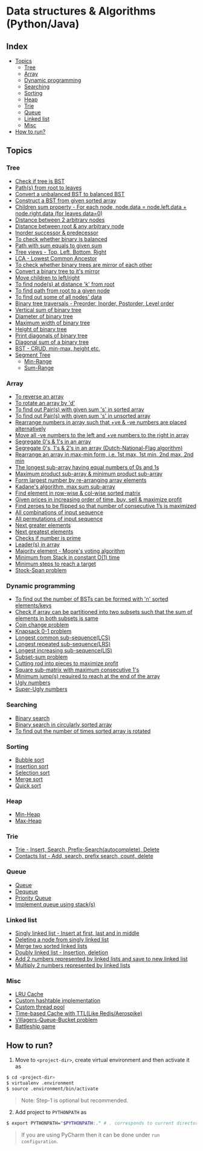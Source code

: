 # Data structures & Algorithms (Python/Java)

## Index
* [Topics](https://github.com/suyash248/ds_algo#topics)
  * [Tree](https://github.com/suyash248/ds_algo#tree)
  * [Array](https://github.com/suyash248/ds_algo#array)
  * [Dynamic programming](https://github.com/suyash248/ds_algo#dynamic-programming)
  * [Searching](https://github.com/suyash248/ds_algo#searching)
  * [Sorting](https://github.com/suyash248/ds_algo#sorting)
  * [Heap](https://github.com/suyash248/ds_algo#heap)
  * [Trie](https://github.com/suyash248/ds_algo#trie)
  * [Queue](https://github.com/suyash248/ds_algo#queue)
  * [Linked list](https://github.com/suyash248/ds_algo#linked-list)
  * [Misc](https://github.com/suyash248/ds_algo#misc)
* [How to run?](https://github.com/suyash248/ds_algo#how-to-run)

## Topics

### Tree
* [Check if tree is BST](https://github.com/suyash248/ds_algo/blob/master/Tree/isBST.py)
* [Path(s) from root to leaves](https://github.com/suyash248/ds_algo/blob/master/Tree/allPathsRootToLeaves.py)
* [Convert a unbalanced BST to balanced BST](https://github.com/suyash248/ds_algo/blob/master/Tree/balanceBST.py)
* [Construct a BST from given sorted array](https://github.com/suyash248/ds_algo/blob/master/Tree/buildBSTFromSortedArray.py)
* [Children sum property - For each node, node.data = node.left.data + node.right.data (for leaves data=0)](https://github.com/suyash248/ds_algo/blob/master/Tree/childrenSumProperty.py)
* [Distance between 2 arbitrary nodes](https://github.com/suyash248/ds_algo/blob/master/Tree/distanceBetweenNodes.py)
* [Distance between root & any arbitrary node](https://github.com/suyash248/ds_algo/blob/master/Tree/distanceFromRoot.py)
* [Inorder successor & predecessor](https://github.com/suyash248/ds_algo/blob/master/Tree/inorderSuccessorPredecessor.py)
* [To check whether binary is balanced](https://github.com/suyash248/ds_algo/blob/master/Tree/isBalanced.py)
* [Path with sum equals to given sum](https://github.com/suyash248/ds_algo/blob/master/Tree/isSumEqual.py)
* [Tree views - Top, Left, Bottom, Right](https://github.com/suyash248/ds_algo/blob/master/Tree/treeViews.py)
* [LCA - Lowest Common Ancestor](https://github.com/suyash248/ds_algo/blob/master/Tree/lowestCommonAncestor.py)
* [To check whether binary trees are mirror of each other](https://github.com/suyash248/ds_algo/blob/master/Tree/mirror.py)
* [Convert a binary tree to it's mirror](https://github.com/suyash248/ds_algo/blob/master/Tree/mirror.py)
* [Move children to left/right](https://github.com/suyash248/ds_algo/blob/master/Tree/moveChildrenToLeftOrRight.py)
* [To find node(s) at distance 'k' from root](https://github.com/suyash248/ds_algo/blob/master/Tree/nodesAtDistanceKFromRoot.py)
* [To find path from root to a given node](https://github.com/suyash248/ds_algo/blob/master/Tree/pathToTarget.py)
* [To find out some of all nodes' data](https://github.com/suyash248/ds_algo/blob/master/Tree/sumOfNodes.py)
* [Binary tree traversals - Preorder, Inorder, Postorder, Level order](https://github.com/suyash248/ds_algo/blob/master/Tree/traversals.py)
* [Vertical sum of binary tree](https://github.com/suyash248/ds_algo/blob/master/Tree/verticalSum.py)
* [Diameter of binary tree](https://github.com/suyash248/ds_algo/blob/master/Tree/treeDiameter.py)
* [Maximum width of binary tree](https://github.com/suyash248/ds_algo/blob/master/Tree/maximumWidth.py)
* [Height of binary tree](https://github.com/suyash248/ds_algo/blob/master/Tree/treeHeight.py)
* [Print diagonals of binary tree](https://github.com/suyash248/ds_algo/blob/master/Tree/printDiagonals.py)
* [Diagonal sum of a binary tree](https://github.com/suyash248/ds_algo/blob/master/Tree/sumDiagonals.py)
* [BST - CRUD, min-max, height etc.](https://github.com/suyash248/ds_algo/blob/master/Tree/BST_Java/BinarySearchTree.java)
* [Segment Tree](https://github.com/suyash248/ds_algo/blob/master/Tree/segment_tree)
  * [Min-Range](https://github.com/suyash248/ds_algo/blob/master/Tree/segment_tree/minRangeSegmentTree.py)
  * [Sum-Range](https://github.com/suyash248/ds_algo/blob/master/Tree/segment_tree/sumRangeSegmentTree.py)

### Array
* [To reverse an array](https://github.com/suyash248/ds_algo/blob/master/Array/reverse.py)
* [To rotate an array by 'd'](https://github.com/suyash248/ds_algo/blob/master/Array/rotation.py)
* [To find out Pair(s) with given sum 's' in sorted array](https://github.com/suyash248/ds_algo/blob/master/Array/pairWithSumInSortedArray.py)
* [To find out Pair(s) with given sum 's' in unsorted array](https://github.com/suyash248/ds_algo/blob/master/Array/countPairsWithSumInUnsortedArray.py)
* [Rearrange numbers in array such that +ve & -ve numbers are placed alternatively](https://github.com/suyash248/ds_algo/blob/master/Array/alternatePositiveNegative.py)
* [Move all -ve numbers to the left and +ve numbers to the right in array](https://github.com/suyash248/ds_algo/blob/master/Array/separatePositiveNegative.py)
* [Segregate 0's & 1's in an array](https://github.com/suyash248/ds_algo/blob/master/Array/segregateZerosAndOnes.py)
* [Segregate 0's, 1's & 2's in an array (Dutch-National-Flag algorithm)](https://github.com/suyash248/ds_algo/blob/master/Array/segregateZerosOnesTwos.py)
* [Rearrange an array in max-min form, i.e. 1st max, 1st min, 2nd max, 2nd min](https://github.com/suyash248/ds_algo/blob/master/Array/rearrangeMaxMinAlternatively.py)
* [The longest sub-array having equal numbers of 0s and 1s](https://github.com/suyash248/ds_algo/blob/master/Array/maxSubarrayWithEqualZerosAndOnes.py)
* [Maximum product sub-array & minimum product sub-array](https://github.com/suyash248/ds_algo/blob/master/Array/maxAndMinProductSubArray.py)
* [Form largest number by re-arranging array elements](https://github.com/suyash248/ds_algo/blob/master/Array/formLargestNumber.py)
* [Kadane's algorithm, max sum sub-array](https://github.com/suyash248/ds_algo/blob/master/Array/kadaneMaxSumSubarray.py)
* [Find element in row-wise & col-wise sorted matrix](https://github.com/suyash248/ds_algo/blob/master/Array/searchInSortedMatrix.py)
* [Given prices in increasing order of time, buy, sell & maximize profit](https://github.com/suyash248/ds_algo/blob/master/Array/maximizeProfit.py)
* [Find zeroes to be flipped so that number of consecutive 1’s is maximized](https://github.com/suyash248/ds_algo/blob/master/Array/flipZeroesMaximizeOnes.py)
* [All combinations of input sequence](https://github.com/suyash248/ds_algo/blob/master/Array/allCombinations.py)
* [All permutations of input sequence](https://github.com/suyash248/ds_algo/blob/master/Array/allPermutations.py)
* [Next greater elements](https://github.com/suyash248/ds_algo/blob/master/Array/nextGreater.py)
* [Next greatest elements](https://github.com/suyash248/ds_algo/blob/master/Array/nextGreatest.py)
* [Checks if number is prime](https://github.com/suyash248/ds_algo/blob/master/Array/isPrime.py)
* [Leader(s) in array](https://github.com/suyash248/ds_algo/blob/master/Array/leader.py)
* [Majority element - Moore's voting algorithm](https://github.com/suyash248/ds_algo/blob/master/Array/majorityElement.py)
* [Minimum from Stack in constant O(1) time](https://github.com/suyash248/ds_algo/blob/master/Array/minInStack.py)
* [Minimum steps to reach a target](https://github.com/suyash248/ds_algo/blob/master/Array/minMovesToTarget.py)
* [Stock-Span problem](https://github.com/suyash248/ds_algo/blob/master/Array/stockSpanProblem.py)

### Dynamic programming
* [To find out the number of BSTs can be formed with 'n' sorted elements/keys](https://github.com/suyash248/ds_algo/blob/master/DynamicProgramming/numberOfTrees.py)
* [Check if array can be partitioned into two subsets such that the sum of elements in both subsets is same](https://github.com/suyash248/ds_algo/blob/master/DynamicProgramming/equalSumSubsets.py)
* [Coin change problem](https://github.com/suyash248/ds_algo/blob/master/DynamicProgramming/coinChangeProblem.py)
* [Knapsack 0-1 problem](https://github.com/suyash248/ds_algo/blob/master/DynamicProgramming/knapsackProblem.py)
* [Longest common sub-sequence(LCS)](https://github.com/suyash248/ds_algo/blob/master/DynamicProgramming/longestCommonSubsequence.py)
* [Longest repeated sub-sequence(LRS)](https://github.com/suyash248/ds_algo/blob/master/DynamicProgramming/longestRepeatedSubsequence.py)
* [Longest increasing sub-sequence(LIS)](https://github.com/suyash248/ds_algo/blob/master/DynamicProgramming/longestIncreasingSubsequence.py)
* [Subset-sum problem](https://github.com/suyash248/ds_algo/blob/master/DynamicProgramming/subsetSumProblem.py)
* [Cutting rod into pieces to maximize profit](https://github.com/suyash248/ds_algo/blob/master/DynamicProgramming/cuttingRodIntoPieces.py)
* [Square sub-matrix with maximum consecutive 1's](https://github.com/suyash248/ds_algo/blob/master/DynamicProgramming/squareSubMatrixWithMaximumOnes.py)
* [Minimum jump(s) required to reach at the end of the array](https://github.com/suyash248/ds_algo/blob/master/DynamicProgramming/minJumpsToReachEnd.py)
* [Ugly numbers](https://github.com/suyash248/ds_algo/blob/master/DynamicProgramming/uglyNumbers.py)
* [Super-Ugly numbers](https://github.com/suyash248/ds_algo/blob/master/DynamicProgramming/superUglyNumbers.py)

### Searching
* [Binary search](https://github.com/suyash248/ds_algo/blob/master/BinarySearch/BinarySearch.java)
* [Binary search in circularly sorted array](https://github.com/suyash248/ds_algo/blob/master/BinarySearch/BinarySearch.java)
* [To find out the number of times sorted array is rotated](https://github.com/suyash248/ds_algo/blob/master/BinarySearch/BinarySearch.java)

### Sorting
* [Bubble sort](https://github.com/suyash248/ds_algo/blob/master/Sorting/sort/bubble/BubbleSort.java)
* [Insertion sort](https://github.com/suyash248/ds_algo/blob/master/Sorting/sort/insertion/InsertionSort.java)
* [Selection sort](https://github.com/suyash248/ds_algo/blob/master/Sorting/sort/selection/SelectionSort.java)
* [Merge sort](https://github.com/suyash248/ds_algo/blob/master/Sorting/sort/merge/MergeSort.java)
* [Quick sort](https://github.com/suyash248/ds_algo/blob/master/Sorting/sort/quick/QuickSort.java)

### Heap
* [Min-Heap](https://github.com/suyash248/ds_algo/blob/master/Heap/BinaryHeap/minHeap.py)
* [Max-Heap](https://github.com/suyash248/ds_algo/blob/master/Heap/BinaryHeap/maxHeap.py)

### Trie
* [Trie - Insert, Search, Prefix-Search(autocomplete), Delete](https://github.com/suyash248/ds_algo/blob/master/Trie/trie.py)
* [Contacts list - Add, search, prefix search, count, delete](https://github.com/suyash248/ds_algo/blob/master/Trie/contacts_list.py)

### Queue
* [Queue](https://github.com/suyash248/ds_algo/blob/master/Queues/SinglyQueue/QueueUsingArray.java)
* [Dequeue](https://github.com/suyash248/ds_algo/blob/master/Queues/Deque/DequeUsingArray.java)
* [Priority Queue](https://github.com/suyash248/ds_algo/blob/master/Queues/PriorityQueue/pq.py)
* [Implement queue using stack(s)](https://github.com/suyash248/ds_algo/blob/master/Queues/queueUsingStack.py)

### Linked list
* [Singly linked list - Insert at first, last and in middle](https://github.com/suyash248/ds_algo/blob/master/LinkedList/SinglyLinkedList.java)
* [Deleting a node from singly linked list](https://github.com/suyash248/ds_algo/blob/master/LinkedList/LinkedListUtil.java)
* [Merge two sorted linked lists](https://github.com/suyash248/ds_algo/blob/master/LinkedList/LinkedListUtil.java)
* [Doubly linked list - Insertion, deletion](https://github.com/suyash248/ds_algo/blob/master/LinkedList/DoublyLinkedList.java)
* [Add 2 numbers represented by linked lists and save to new linked list](https://github.com/suyash248/ds_algo/blob/master/LinkedList/addLinkedLists.py)
* [Multiply 2 numbers represented by linked lists](https://github.com/suyash248/ds_algo/blob/master/LinkedList/addLinkedLists.py)

### Misc
* [LRU Cache](https://github.com/suyash248/ds_algo/blob/master/Misc/LRUcache.py)
* [Custom hashtable implementation](https://github.com/suyash248/ds_algo/blob/master/Misc/CustomHashMap/CustomHashtable.java)
* [Custom thread pool](https://github.com/suyash248/ds_algo/blob/master/Misc/CustomThreadPool.java)
* [Time-based Cache with TTL(Like Redis/Aerospike)](https://github.com/suyash248/ds_algo/blob/master/Misc/TimeBasedCache.java)
* [Villagers-Queue-Bucket problem](https://github.com/suyash248/ds_algo/blob/master/Misc/villagersInQueue.py)
* [Battleship game](https://github.com/suyash248/ds_algo/blob/master/Misc/battleshipGame/src)

## How to run?
1. Move to ```<project-dir>```, create virtual environment and then activate it as

```sh
$ cd <project-dir>
$ virtualenv .environment
$ source .environment/bin/activate
```
>Note: Step-1 is optional but recommended.

2. Add project to ```PYTHONPATH``` as 

```sh 
$ export PYTHONPATH="$PYTHONPATH:." # . corresponds to current directory(project-dir)
```

> If you are using PyCharm then it can be done under `run configuration`.
